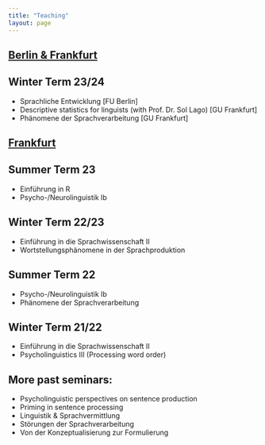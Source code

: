 ```yaml
---
title: "Teaching"
layout: page
---
```


## <ins>Berlin & Frankfurt</ins>

## Winter Term 23/24 
* Sprachliche Entwicklung [FU Berlin]
* Descriptive statistics for linguists (with Prof. Dr. Sol Lago) [GU Frankfurt]
* Phänomene der Sprachverarbeitung [GU Frankfurt]

## <ins>Frankfurt</ins>

## Summer Term 23
* Einführung in R
* Psycho-/Neurolinguistik Ib

## Winter Term 22/23 
* Einführung in die Sprachwissenschaft II 
* Wortstellungsphänomene in der Sprachproduktion

## Summer Term 22
* Psycho-/Neurolinguistik Ib 
* Phänomene der Sprachverarbeitung

## Winter Term 21/22
* Einführung in die Sprachwissenschaft II 
* Psycholinguistics III (Processing word order)

## More past seminars:
* Psycholinguistic perspectives on sentence production
* Priming in sentence processing
* Linguistik & Sprachvermittlung
* Störungen der Sprachverarbeitung
* Von der Konzeptualisierung zur Formulierung
